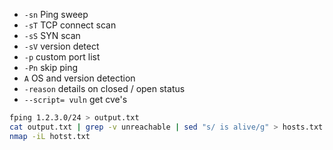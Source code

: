 - `-sn` Ping sweep
- `-sT` TCP connect scan
- `-sS` SYN scan
- `-sV` version detect
- `-p` custom port list
- `-Pn` skip ping
- `A` OS and version detection
- `-reason` details on closed / open status
- `--script= vuln` get cve's

```bash
fping 1.2.3.0/24 > output.txt
cat output.txt | grep -v unreachable | sed "s/ is alive/g" > hosts.txt
nmap -iL hotst.txt
```